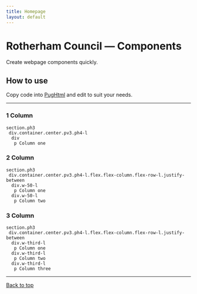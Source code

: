 ```yaml
---
title: Homepage
layout: default
---
```


# Rotherham Council — Components

Create webpage components quickly.

## How to use

Copy code into [PugHtml](https://pughtml.com/) and edit to suit your needs.

---

### 1 Column
```
section.ph3
 div.container.center.pv3.ph4-l
  div
   p Column one
```

### 2 Column
```
section.ph3
 div.container.center.pv3.ph4-l.flex.flex-column.flex-row-l.justify-between
  div.w-50-l
   p Column one
  div.w-50-l
   p Column two
```

### 3 Column
```
section.ph3
 div.container.center.pv3.ph4-l.flex.flex-column.flex-row-l.justify-between
  div.w-third-l
   p Column one
  div.w-third-l
   p Column two
  div.w-third-l
   p Column three
```

---

<a href="#top">Back to top</a>

